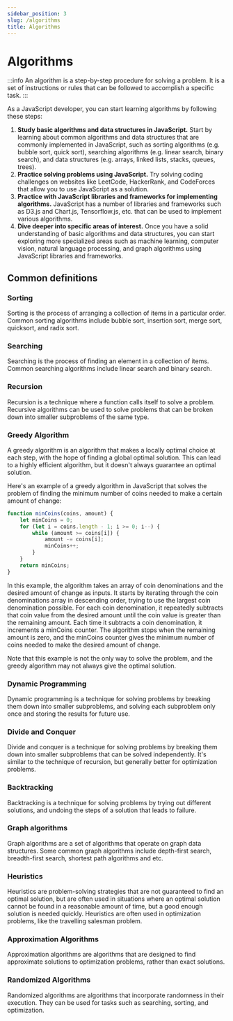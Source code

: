 ```yaml
---
sidebar_position: 3
slug: /algorithms
title: Algorithms
---
```


# Algorithms

:::info
An algorithm is a step-by-step procedure for solving a problem. It is a set of instructions or rules that can be followed to accomplish a specific task.
:::

As a JavaScript developer, you can start learning algorithms by following these steps:

1.  **Study basic algorithms and data structures in JavaScript.** Start by learning about common algorithms and data structures that are commonly implemented in JavaScript, such as sorting algorithms (e.g. bubble sort, quick sort), searching algorithms (e.g. linear search, binary search), and data structures (e.g. arrays, linked lists, stacks, queues, trees).
2.  **Practice solving problems using JavaScript.** Try solving coding challenges on websites like LeetCode, HackerRank, and CodeForces that allow you to use JavaScript as a solution.
3.  **Practice with JavaScript libraries and frameworks for implementing algorithms.** JavaScript has a number of libraries and frameworks such as D3.js and Chart.js, Tensorflow.js, etc. that can be used to implement various algorithms.
4.  **Dive deeper into specific areas of interest.** Once you have a solid understanding of basic algorithms and data structures, you can start exploring more specialized areas such as machine learning, computer vision, natural language processing, and graph algorithms using JavaScript libraries and frameworks.

## Common definitions

### Sorting

Sorting is the process of arranging a collection of items in a particular order. Common sorting algorithms include bubble sort, insertion sort, merge sort, quicksort, and radix sort.

### Searching

Searching is the process of finding an element in a collection of items. Common searching algorithms include linear search and binary search.

### Recursion

Recursion is a technique where a function calls itself to solve a problem. Recursive algorithms can be used to solve problems that can be broken down into smaller subproblems of the same type.

### Greedy Algorithm

A greedy algorithm is an algorithm that makes a locally optimal choice at each step, with the hope of finding a global optimal solution. This can lead to a highly efficient algorithm, but it doesn't always guarantee an optimal solution.

Here's an example of a greedy algorithm in JavaScript that solves the problem of finding the minimum number of coins needed to make a certain amount of change:

```js
function minCoins(coins, amount) {
	let minCoins = 0;
	for (let i = coins.length - 1; i >= 0; i--) {
		while (amount >= coins[i]) {
			amount -= coins[i];
			minCoins++;
		}
	}
	return minCoins;
}
```

In this example, the algorithm takes an array of coin denominations and the desired amount of change as inputs. It starts by iterating through the coin denominations array in descending order, trying to use the largest coin denomination possible. For each coin denomination, it repeatedly subtracts that coin value from the desired amount until the coin value is greater than the remaining amount. Each time it subtracts a coin denomination, it increments a minCoins counter. The algorithm stops when the remaining amount is zero, and the minCoins counter gives the minimum number of coins needed to make the desired amount of change.

Note that this example is not the only way to solve the problem, and the greedy algorithm may not always give the optimal solution.

### Dynamic Programming

Dynamic programming is a technique for solving problems by breaking them down into smaller subproblems, and solving each subproblem only once and storing the results for future use.

### Divide and Conquer

Divide and conquer is a technique for solving problems by breaking them down into smaller subproblems that can be solved independently. It's similar to the technique of recursion, but generally better for optimization problems.

### Backtracking

Backtracking is a technique for solving problems by trying out different solutions, and undoing the steps of a solution that leads to failure.

### Graph algorithms

Graph algorithms are a set of algorithms that operate on graph data structures. Some common graph algorithms include depth-first search, breadth-first search, shortest path algorithms and etc.

### Heuristics

Heuristics are problem-solving strategies that are not guaranteed to find an optimal solution, but are often used in situations where an optimal solution cannot be found in a reasonable amount of time, but a good enough solution is needed quickly. Heuristics are often used in optimization problems, like the travelling salesman problem.

### Approximation Algorithms

Approximation algorithms are algorithms that are designed to find approximate solutions to optimization problems, rather than exact solutions.

### Randomized Algorithms

Randomized algorithms are algorithms that incorporate randomness in their execution. They can be used for tasks such as searching, sorting, and optimization.

